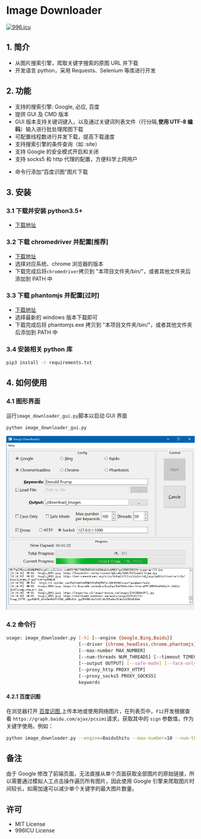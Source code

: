 # Image Downloader

[![996.icu](https://img.shields.io/badge/link-996.icu-red.svg)](https://996.icu)

## 1. 简介

- 从图片搜索引擎，爬取关键字搜索的原图 URL 并下载
- 开发语言 python，采用 Requests、Selenium 等库进行开发

## 2. 功能

- 支持的搜索引擎: Google, 必应, 百度
- 提供 GUI 及 CMD 版本
- GUI 版本支持关键词键入，以及通过关键词列表文件（行分隔,**使用 UTF-8 编码**）输入进行批处理爬图下载
- 可配置线程数进行并发下载，提高下载速度
- 支持搜索引擎的条件查询（如 :site）
- 支持 Google 的安全模式开启和关闭
- 支持 socks5 和 http 代理的配置，方便科学上网用户

* 命令行添加“百度识图”图片下载

## 3. 安装

### 3.1 下载并安装 python3.5+

- [下载地址](https://www.python.org/downloads/)

### 3.2 下载 chromedriver 并配置[推荐]

- [下载地址](https://chromedriver.chromium.org/downloads)
- 选择对应系统、chrome 浏览器的版本
- 下载完成后将`chromedriver`拷贝到 "本项目文件夹/bin/"，或者其他文件夹后添加到 PATH 中

### 3.3 下载 phantomjs 并配置[过时]

- [下载地址](https://bitbucket.org/ariya/phantomjs/downloads)
- 选择最新的 windows 版本下载即可
- 下载完成后将 phantomjs.exe 拷贝到 "本项目文件夹/bin/"，或者其他文件夹后添加到 PATH 中

### 3.4 安装相关 python 库

```bash
pip3 install -r requirements.txt
```

## 4. 如何使用

### 4.1 图形界面

运行`image_downloader_gui.py`脚本以启动 GUI 界面

```bash
python image_downloader_gui.py
```

![GUI](/GUI.png)

### 4.2 命令行

```bash
usage: image_downloader.py [-h] [--engine {Google,Bing,Baidu}]
                           [--driver {chrome_headless,chrome,phantomjs}]
                           [--max-number MAX_NUMBER]
                           [--num-threads NUM_THREADS] [--timeout TIMEOUT]
                           [--output OUTPUT] [--safe-mode] [--face-only]
                           [--proxy_http PROXY_HTTP]
                           [--proxy_socks5 PROXY_SOCKS5]
                           keywords
```

#### 4.2.1 百度识图

在浏览器打开 [百度识图](https://graph.baidu.com/pcpage/index?tpl_from=pc),上传本地或使用网络图片，在列表页中，`F12`开发根据查看 `https://graph.baidu.com/ajax/pcsimi`请求，获取其中的 `sign` 参数值，作为关键字使用。例如：

```bash
python image_downloader.py --engine=BaiduShitu --max-number=10 --num-threads=50 --output=./images/test2 --safe-mode 122edc2c6ef4a7048501101628227246
```

## 备注

由于 Google 修改了前端页面，无法直接从单个页面获取全部图片的原始链接，所以需要通过模拟人工点击操作遍历所有图片，因此使用 Google 引擎来爬取图片时间较长，如需加速可以减少单个关键字的最大图片数量。

## 许可

- MIT License
- 996ICU License
